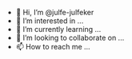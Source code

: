 - 👋 Hi, I’m @julfe-julfeker
- 👀 I’m interested in ...
- 🌱 I’m currently learning ...
- 💞️ I’m looking to collaborate on ...
- 📫 How to reach me ...

<!---
julfe-julfeker/julfe-julfeker is a ✨ special ✨ repository because its `README.md` (this file) appears on your GitHub profile.
You can click the Preview link to take a look at your changes.
--->
